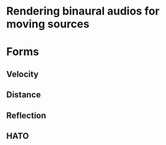 # Rendering binaural audios for moving sources




# Forms

## Velocity

## Distance


## Reflection




## HATO







